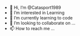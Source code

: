 - 👋 Hi, I’m @Catasport1989
- 👀 I’m interested in Learning
- 🌱 I’m currently learning to code
- 💞️ I’m looking to collaborate on ...
- 📫 How to reach me ...

<!---
Catasport1989/Catasport1989 is a ✨ special ✨ repository because its `README.md` (this file) appears on your GitHub profile.
You can click the Preview link to take a look at your changes.
--->
